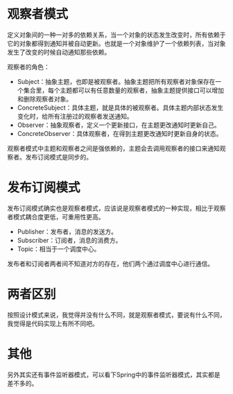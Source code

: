 # 观察者模式

定义对象间的一种一对多的依赖关系，当一个对象的状态发生改变时，所有依赖于它的对象都得到通知并被自动更新。也就是一个对象维护了一个依赖列表，当对象发生了改变的时候自动通知那些依赖。

观察者的角色：

- Subject：抽象主题，也即是被观察者。抽象主题把所有观察者对象保存在一个集合里，每个主题都可以有任意数量的观察者，抽象主题提供接口可以增加和删除观察者对象。
- ConcreteSubject：具体主题，就是具体的被观察者。具体主题内部状态发生变化时，给所有注册过的观察者发送通知。
- Observer：抽象观察者，定义一个更新接口，在主题更改通知时更新自己。
- ConcreteObserver：具体观察者，在得到主题更改通知时更新自身的状态。

观察者模式中主题和观察者之间是强依赖的，主题会去调用观察者的接口来通知观察者。发布订阅模式是同步的。

# 发布订阅模式

发布订阅模式确实也是观察者模式，应该说是观察者模式的一种实现，相比于观察者模式耦合度更低，可重用性更高。

- Publisher：发布者，消息的发送方。
- Subscriber：订阅者，消息的消费方。
- Topic：相当于一个调度中心。

发布者和订阅者两者间不知道对方的存在，他们两个通过调度中心进行通信。

# 两者区别

按照设计模式来说，我觉得并没有什么不同，就是观察者模式，要说有什么不同，我觉得是代码实现上有所不同吧。

# 其他

另外其实还有事件监听器模式，可以看下Spring中的事件监听器模式，其实都是差不多的。
